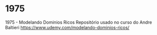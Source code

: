 # 1975
1975 - Modelando Dominios Ricos
Repositório usado no curso do Andre Baltieri
https://www.udemy.com/modelando-dominios-ricos/
